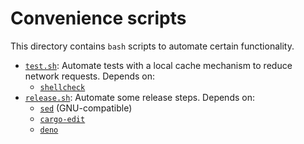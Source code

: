 # Convenience scripts

This directory contains `bash` scripts to automate certain functionality.

- [`test.sh`](test.sh): Automate tests with a local cache mechanism to reduce network requests. Depends on:
  - [`shellcheck`](https://www.shellcheck.net/)
- [`release.sh`](release.sh): Automate some release steps. Depends on:
  - [`sed`](https://www.gnu.org/software/sed/) (GNU-compatible)
  - [`cargo-edit`](https://crates.io/crates/cargo-edit)
  - [`deno`](https://https://deno.com/)
